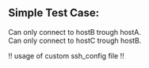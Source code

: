 ## Simple Test Case:

Can only connect to hostB trough hostA.  
Can only connect to hostC trough hostB.


!! usage of custom ssh_config file !! 

